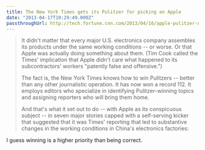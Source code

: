 ```yaml
---
title: The New York Times gets its Pulitzer for picking on Apple
date: "2013-04-17T10:29:49.000Z"
passthroughUrl: http://tech.fortune.cnn.com/2013/04/16/apple-pulitzer-ny-times/
---
```


> It didn't matter that every major U.S. electronics company assembles its products under the same working conditions -- or worse. Or that Apple was actually doing something about them. (Tim Cook called the Times' implication that Apple didn't care what happened to its subcontractors' workers "patently false and offensive.")
> 
> The fact is, the New York Times knows how to win Pulitzers -- better than any other journalistic operation. It has now won a record 112. It employs editors who specialize in identifying Pulitzer-winning topics and assigning reporters who will bring them home.
> 
> And that's what it set out to do -- with Apple as its conspicuous subject -- in seven major stories capped with a self-serving kicker that suggested that it was Times' reporting that led to substantive changes in the working conditions in China's electronics factories:

I guess winning is a higher priority than being correct.